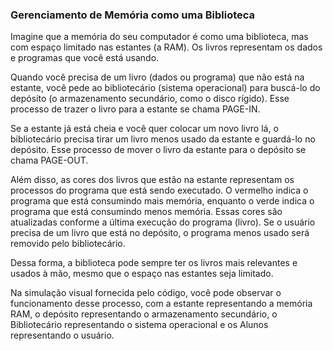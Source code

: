 ### Gerenciamento de Memória como uma Biblioteca

Imagine que a memória do seu computador é como uma biblioteca, mas com espaço limitado nas estantes (a RAM). Os livros representam os dados e programas que você está usando.

Quando você precisa de um livro (dados ou programa) que não está na estante, você pede ao bibliotecário (sistema operacional) para buscá-lo do depósito (o armazenamento secundário, como o disco rígido). Esse processo de trazer o livro para a estante se chama PAGE-IN.

Se a estante já está cheia e você quer colocar um novo livro lá, o bibliotecário precisa tirar um livro menos usado da estante e guardá-lo no depósito. Esse processo de mover o livro da estante para o depósito se chama PAGE-OUT.

Além disso, as cores dos livros que estão na estante representam os processos do programa que está sendo executado. O vermelho indica o programa que está consumindo mais memória, enquanto o verde indica o programa que está consumindo menos memória. Essas cores são atualizadas conforme a última execução do programa (livro). Se o usuário precisa de um livro que está no depósito, o programa menos usado será removido pelo bibliotecário.

Dessa forma, a biblioteca pode sempre ter os livros mais relevantes e usados à mão, mesmo que o espaço nas estantes seja limitado.

Na simulação visual fornecida pelo código, você pode observar o funcionamento desse processo, com a estante representando a memória RAM, o depósito representando o armazenamento secundário, o Bibliotecário representando o sistema operacional e os Alunos representando o usuário.
